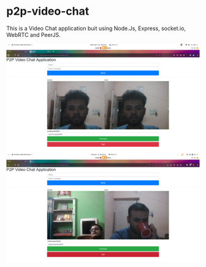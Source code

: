 # p2p-video-chat

This is a Video Chat application buit using Node.Js, Express, socket.io, WebRTC and PeerJS.

![](https://raw.githubusercontent.com/Sayan-Ghosh/p2p-video-chat/master/public/Screenshot%20from%202020-04-22%2019-23-50.png?token=AJUH2DUACDKVPWCRWQPXERS6VGHZ4)
![](https://raw.githubusercontent.com/Sayan-Ghosh/p2p-video-chat/master/public/Screenshot%20from%202020-06-06%2020-12-29.png)

